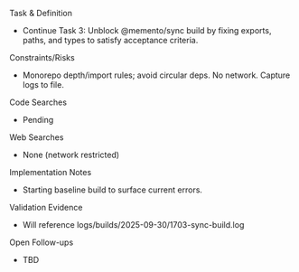 Task & Definition
- Continue Task 3: Unblock @memento/sync build by fixing exports, paths, and types to satisfy acceptance criteria.

Constraints/Risks
- Monorepo depth/import rules; avoid circular deps. No network. Capture logs to file.

Code Searches
- Pending

Web Searches
- None (network restricted)

Implementation Notes
- Starting baseline build to surface current errors.

Validation Evidence
- Will reference logs/builds/2025-09-30/1703-sync-build.log

Open Follow-ups
- TBD

